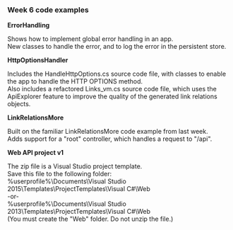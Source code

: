 ### Week 6 code examples

**ErrorHandling**

Shows how to implement global error handling in an app.  
New classes to handle the error, and to log the error in the persistent store.  

**HttpOptionsHandler**

Includes the HandleHttpOptions.cs source code file, with classes to enable the app to handle the HTTP OPTIONS method.  
Also includes a refactored Links_vm.cs source code file, which uses the ApiExplorer feature to improve the quality of the generated link relations objects.  

**LinkRelationsMore**

Built on the familiar LinkRelationsMore code example from last week.  
Adds support for a "root" controller, which handles a request to "/api".  

**Web API project v1**

The zip file is a Visual Studio project template.  
Save this file to the following folder:  
%userprofile%\Documents\Visual Studio 2015\Templates\ProjectTemplates\Visual C#\Web  
-or-  
%userprofile%\Documents\Visual Studio 2013\Templates\ProjectTemplates\Visual C#\Web  
(You must create the "Web" folder. Do not unzip the file.)  
